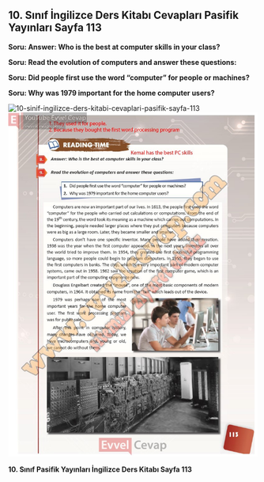 ## 10. Sınıf İngilizce Ders Kitabı Cevapları Pasifik Yayınları Sayfa 113

**Soru: Answer: Who is the best at computer skills in your class?**

**Soru: Read the evolution of computers and answer these questions:**

**Soru: Did people first use the word “computer” for people or machines?**

**Soru: Why was 1979 important for the home computer users?**

![10-sinif-ingilizce-ders-kitabi-cevaplari-pasifik-sayfa-113]()![10-sinif-ingilizce-ders-kitabi-cevaplari-pasifik-sayfa-113](./image1.webp)

**10. Sınıf Pasifik Yayınları İngilizce Ders Kitabı Sayfa 113**